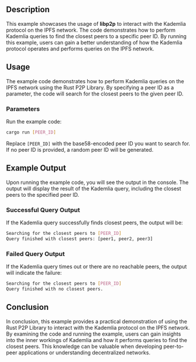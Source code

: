 ## Description
This example showcases the usage of **libp2p** to interact with the Kademlia protocol on the IPFS network. The code demonstrates how to perform Kademlia queries to find the closest peers to a specific peer ID. By running this example, users can gain a better understanding of how the Kademlia protocol operates and performs queries on the IPFS network.

## Usage
The example code demonstrates how to perform Kademlia queries on the IPFS network using the Rust P2P Library. By specifying a peer ID as a parameter, the code will search for the closest peers to the given peer ID.

### Parameters
Run the example code:

```sh
cargo run [PEER_ID]
```

Replace `[PEER_ID]` with the base58-encoded peer ID you want to search for. If no peer ID is provided, a random peer ID will be generated.

## Example Output

Upon running the example code, you will see the output in the console. The output will display the result of the Kademlia query, including the closest peers to the specified peer ID.

### Successful Query Output
If the Kademlia query successfully finds closest peers, the output will be:

```sh
Searching for the closest peers to [PEER_ID]
Query finished with closest peers: [peer1, peer2, peer3]
```

### Failed Query Output
If the Kademlia query times out or there are no reachable peers, the output will indicate the failure:

```sh
Searching for the closest peers to [PEER_ID]
Query finished with no closest peers.
```

## Conclusion
In conclusion, this example provides a practical demonstration of using the Rust P2P Library to interact with the Kademlia protocol on the IPFS network. By examining the code and running the example, users can gain insights into the inner workings of Kademlia and how it performs queries to find the closest peers. This knowledge can be valuable when developing peer-to-peer applications or understanding decentralized networks.
